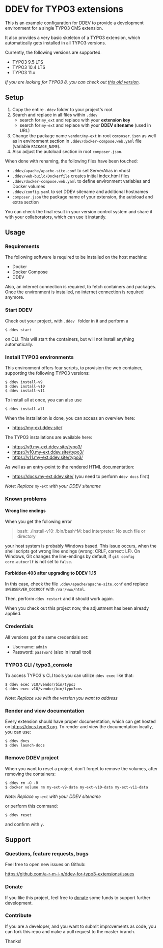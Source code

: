 # DDEV for TYPO3 extensions

This is an example configuration for DDEV to provide a development environment
for a single TYPO3 CMS extension.

It also provides a very basic skeleton of a TYPO3 extension, which automatically gets 
installed in all TYPO3 versions.

Currently, the following versions are supported:

- TYPO3 9.5 LTS
- TYPO3 10.4 LTS
- TYPO3 11.x

*If you are looking for TYPO3 8, you can check out [this old version](https://github.com/a-r-m-i-n/ddev-for-typo3-extensions/tree/v8-support).*

## Setup

1. Copy the entire ``.ddev`` folder to your project's root
2. Search and replace in all files within ``.ddev``
    - search for ``my_ext`` and replace with your **extension key** 
    - search for ``my-ext`` and replace with your **DDEV sitename** (used in URL)
3. Change the package name ``vendor/my-ext`` in root ``composer.json`` as well as 
   in environment section in ``.ddev/docker-compose.web.yaml`` file (variable ``PACKAGE_NAME``).
4. Also adjust the autoload section in root ``composer.json``.

When done with renaming, the following files have been touched:

- ``.ddev/apache/apache-site.conf`` to set ServerAlias in vhost
- ``.ddev/web-build/Dockerfile`` creates initial index.html files
- ``.ddev/docker-compose.web.yaml`` to define environment variables and Docker volumes 
- ``.ddev/config.yaml`` to set DDEV sitename and additional hostnames
- ``composer.json`` the package name of your extension, the autoload and extra section

You can check the final result in your version control system and share it with your
collaborators, which can use it instantly.


## Usage

### Requirements

The following software is required to be installed on the host machine:

- Docker
- Docker Compose
- DDEV

Also, an internet connection is required, to fetch containers and packages. 
Once the environment is installed, no internet connection is required anymore. 


### Start DDEV 

Check out your project, with ``.ddev `` folder in it and perform a

```
$ ddev start
```

on CLI. This will start the containers, but will not install anything automatically.


### Install TYPO3 environments

This environment offers four scripts, to provision the web container, supporting
the following TYPO3 versions:

```
$ ddev install-v9
$ ddev install-v10
$ ddev install-v11
```

To install all at once, you can also use

```
$ ddev install-all
```

When the installation is done, you can access an overview here:

- https://my-ext.ddev.site/

The TYPO3 installations are available here:

- https://v9.my-ext.ddev.site/typo3/
- https://v10.my-ext.ddev.site/typo3/
- https://v11.my-ext.ddev.site/typo3/

As well as an entry-point to the rendered HTML documentation:

- https://docs.my-ext.ddev.site/ (you need to perform ``ddev docs`` first)

*Note: Replace ``my-ext`` with your DDEV sitename*

### Known problems


#### Wrong line endings

When you get the following error

> bash: ./install-v10: /bin/bash^M: bad interpreter: No such file or directory

your host system is probably Windows based. This issue occurs, when the shell
scripts got wrong line endings (wrong: CRLF, correct: LF). On Windows, Git changes
the line-endings by default, if `git config core.autocrlf` is not set to ``false``.


#### Forbidden 403 after upgrading to DDEV 1.15

In this case, check the file ``.ddev/apache/apache-site.conf`` and replace
``$WEBSERVER_DOCROOT`` with ``/var/www/html``. 

Then, perform ``ddev restart`` and it should work again. 

When you check out this project now, the adjustment has been already applied. 


### Credentials

All versions got the same credentials set:

- Username: ``admin``
- Password: ``password`` (also in install tool)


### TYPO3 CLI / typo3_console

To access TYPO3's CLI tools you can utilize ``ddev exec`` like that:

```
$ ddev exec v10/vendor/bin/typo3
$ ddev exec v10/vendor/bin/typo3cms
```

*Note: Replace ``v10`` with the version you want to address*


### Render and view documentation

Every extension should have proper documentation, which can get hosted on
https://docs.typo3.org. To render and view the documentation locally, you can use: 

```
$ ddev docs
$ ddev launch-docs
```

### Remove DDEV project

When you want to reset a project, don't forget to remove the volumes, after removing the containers:
```
$ ddev rm -O -R
$ docker volume rm my-ext-v9-data my-ext-v10-data my-ext-v11-data
```
*Note: Replace ``my-ext`` with your DDEV sitename*

or perform this command:

```
$ ddev reset
```

and confirm with ``y``.


## Support

### Questions, feature requests, bugs

Feel free to open new issues on Github:

https://github.com/a-r-m-i-n/ddev-for-typo3-extensions/issues


### Donate

If you like this project, feel free to [donate](https://www.paypal.com/cgi-bin/webscr?cmd=_s-xclick&hosted_button_id=2DCCULSKFRZFU) 
some funds to support further development.


### Contribute

If you are a developer, and you want to submit improvements as code, you can fork this repo
and make a pull request to the master branch.

Thanks!
